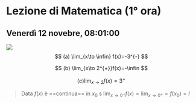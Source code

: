 # Lezione di Matematica (1° ora)
## Venerdì 12 novebre, 08:01:00

![](https://i.imgur.com/Bcf9N5X.jpg)
$$
(a) \lim_{x\to \infin} f(x)=-3^{-}
$$

$$
(b) \lim_{x\to 2^{+}}f(x)=-\infin
$$


$$
(c)\lim_{x \to 2} f(x)= 3^{+}
$$

> Data $f(x)$ è ==continua== in $x_0$ s
> $\lim_{x\to 0^{-}}f(x)=\lim_{x \to 0^{+}}=f(x_0)=l$

<!--stackedit_data:
eyJoaXN0b3J5IjpbOTU4NjczNDUwLDYyMTE2NjI0NSwtOTQxNj
AyNTU4XX0=
-->